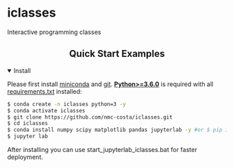 # iclasses
Interactive programming classes


## <div align="center">Quick Start Examples</div>

<details open>
<summary>Install</summary>

 Please first install [miniconda](https://docs.conda.io/en/latest/miniconda.html) and [git](https://git-scm.com/book/en/v2/Getting-Started-Installing-Git).
[**Python>=3.6.0**](https://www.python.org/) is required with all [requirements.txt](https://github.com/nmc-costa/iclasses/blob/main/requirements.txt) installed:
<!-- $ sudo apt update && apt install -y libgl1-mesa-glx libsm6 libxext6 libxrender-dev -->

```bash
$ conda create -n iclasses python=3 -y
$ conda activate iclasses
$ git clone https://github.com/nmc-costa/iclasses.git
$ cd iclasses
$ conda install numpy scipy matplotlib pandas jupyterlab -y #or $ pip install -r requirements.txt
$ jupyter lab
```

After installing you can use start_jupyterlab_iclasses.bat for faster deployment.

</details>
